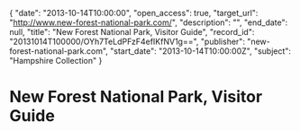 {
  "date": "2013-10-14T10:00:00", 
  "open_access": true, 
  "target_url": "http://www.new-forest-national-park.com/", 
  "description": "", 
  "end_date": null, 
  "title": "New Forest National Park, Visitor Guide", 
  "record_id": "20131014T100000/OYh7TeLdPFzF4efIKfNV1g==", 
  "publisher": "new-forest-national-park.com", 
  "start_date": "2013-10-14T10:00:00Z", 
  "subject": "Hampshire Collection"
}

# New Forest National Park, Visitor Guide

